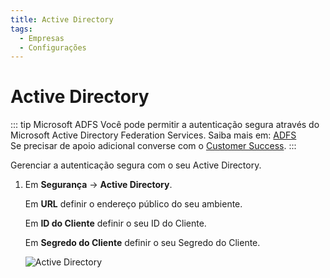 ```yaml
---
title: Active Directory
tags:
  - Empresas
  - Configurações
---
```

# Active Directory

::: tip Microsoft ADFS
Você pode permitir a autenticação segura através do Microsoft Active Directory Federation Services. Saiba mais em: [ADFS](../../integrations/adfs/)<br>
Se precisar de apoio adicional converse com o [Customer Success](mailto:cs@phishx.io).
:::

Gerenciar a autenticação segura com o seu Active Directory.

1. Em **Segurança** -> **Active Directory**.

   Em **URL** definir o endereço público do seu ambiente.

   Em **ID do Cliente** definir o seu ID do Cliente.

   Em **Segredo do Cliente** definir o seu Segredo do Cliente.

   ![Active Directory](https://cdn.phishx.io/phishx-docs/images/phishx_companies_adfs_01.webp)
